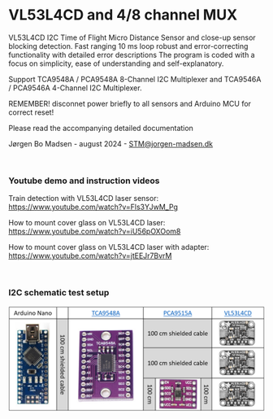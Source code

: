 
# VL53L4CD and 4/8 channel MUX

VL53L4CD I2C Time of Flight Micro Distance Sensor and close-up sensor blocking detection.
Fast ranging 10 ms loop robust and error-correcting functionality with detailed error descriptions
The program is coded with a focus on simplicity, ease of understanding and self-explanatory.

Support TCA9548A / PCA9548A 8-Channel I2C Multiplexer and TCA9546A / PCA9546A 4-Channel I2C Multiplexer.

REMEMBER! disconnet power briefly to all sensors and Arduino MCU for correct reset!

Please read the accompanying detailed documentation

Jørgen Bo Madsen - august 2024 - STM@jorgen-madsen.dk

<br/>

### Youtube demo and instruction videos

Train detection with VL53L4CD laser sensor: https://www.youtube.com/watch?v=Fls3YJwM_Pg

How to mount cover glass on VL53L4CD laser: https://www.youtube.com/watch?v=iU56pOXOom8

How to mount cover glass on VL53L4CD laser with adapter: https://www.youtube.com/watch?v=jtEEJr7BvrM

<br/>

### I2C schematic test setup

![](/image/I2C%20schematic%20test%20setup.png)
